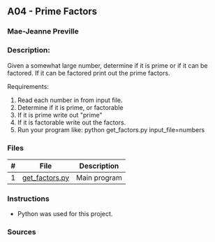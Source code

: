 ## A04 - Prime Factors
### Mae-Jeanne Preville 
### Description:

Given a somewhat large number, determine if it is prime or if it can be factored. If it can be factored print out the prime factors.

Requirements:
1. Read each number in from input file.
2. Determine if it is prime, or factorable
3. If it is prime write out "prime"
4. If it is factorable write out the factors.
5. Run your program like: python get_factors.py input_file=numbers

### Files

|   #   | File                       | Description                                                |
| :---: | -------------------------- | ---------------------------------------------------------- |
|   1   | [get_factors.py](./get_factors.py)   | Main program   |


### Instructions

- Python was used for this project.

### Sources


